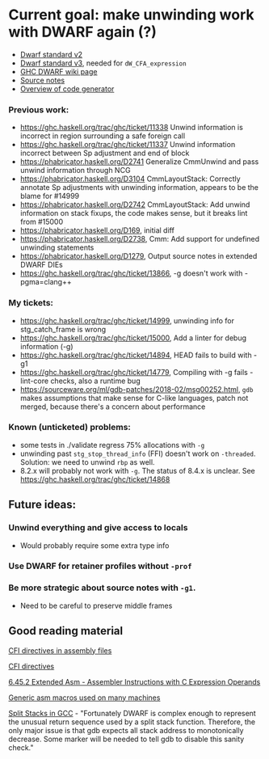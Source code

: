 # Current goal: make unwinding work with DWARF again (?)

* [Dwarf standard v2](http://www.dwarfstd.org/doc/dwarf-2.0.0.pdf)
* [Dwarf standard v3](http://www.dwarfstd.org/doc/Dwarf3.pdf), needed for `dW_CFA_expression`
* [GHC DWARF wiki page](https://ghc.haskell.org/trac/ghc/wiki/DWARF)
* [Source notes](https://ghc.haskell.org/trac/ghc/wiki/SourceNotes)
* [Overview of code generator](https://ghc.haskell.org/trac/ghc/wiki/Commentary/Compiler/CodeGen/Overview)

### Previous work:
* https://ghc.haskell.org/trac/ghc/ticket/11338 Unwind information is incorrect in region surrounding a safe foreign call
* https://ghc.haskell.org/trac/ghc/ticket/11337 Unwind information incorrect between Sp adjustment and end of block
* https://phabricator.haskell.org/D2741 Generalize CmmUnwind and pass unwind information through NCG
* https://phabricator.haskell.org/D3104 CmmLayoutStack: Correctly annotate Sp adjustments with unwinding information, 
appears to be the blame for #14999
* https://phabricator.haskell.org/D2742 CmmLayoutStack: Add unwind information on stack fixups,
the code makes sense, but it breaks lint from #15000
* https://phabricator.haskell.org/D169, initial diff
* https://phabricator.haskell.org/D2738, Cmm: Add support for undefined unwinding statements
* https://phabricator.haskell.org/D1279, Output source notes in extended DWARF DIEs
* https://ghc.haskell.org/trac/ghc/ticket/13866, -g doesn't work with -pgma=clang++

### My tickets:
* https://ghc.haskell.org/trac/ghc/ticket/14999, unwinding info for stg_catch_frame is wrong
* https://ghc.haskell.org/trac/ghc/ticket/15000, Add a linter for debug information (-g)
* https://ghc.haskell.org/trac/ghc/ticket/14894, HEAD fails to build with -g1
* https://ghc.haskell.org/trac/ghc/ticket/14779, Compiling with -g fails -lint-core checks, also a runtime bug
* https://sourceware.org/ml/gdb-patches/2018-02/msg00252.html, `gdb` makes assumptions that make sense for C-like languages, patch not merged, because there's a concern about performance

### Known (unticketed) problems:
* some tests in ./validate regress 75% allocations with `-g`
* unwinding past `stg_stop_thread_info` (FFI) doesn't work on `-threaded`. Solution: we need to unwind `rbp` as well.
* 8.2.x will probably not work with `-g`. The status of 8.4.x is unclear. See https://ghc.haskell.org/trac/ghc/ticket/14868

## Future ideas:

### Unwind everything and give access to locals
* Would probably require some extra type info

### Use DWARF for retainer profiles without `-prof`

### Be more strategic about source notes with `-g1`.

* Need to be careful to preserve middle frames


## Good reading material

[CFI directives in assembly files](https://www.imperialviolet.org/2017/01/18/cfi.html)

[CFI directives](https://sourceware.org/binutils/docs-2.24/as/CFI-directives.html#CFI-directives)

[6.45.2 Extended Asm - Assembler Instructions with C Expression Operands](https://gcc.gnu.org/onlinedocs/gcc/Extended-Asm.html#Extended-Asm)

[Generic asm macros used on many machines](https://github.com/lattera/glibc/blob/master/sysdeps/generic/sysdep.h)

[Split Stacks in GCC](https://gcc.gnu.org/wiki/SplitStacks) - "Fortunately DWARF is complex enough to represent the unusual return sequence used by a split stack function. Therefore, the only major issue is that gdb expects all stack address to monotonically decrease. Some marker will be needed to tell gdb to disable this sanity check."
